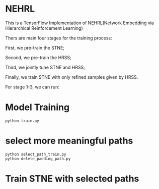 # NEHRL

This is a TensorFlow Implementation of NEHRL(Network Embedding via Hierarchical Reinforcement Learning)

Thers are main four stages for the training process:

First, we pre-train the STNE;

Second, we pre-train the HRSS;

Third, we jointly tune STNE and HRSS;

Finally, we train STNE with only refined samples given by HRSS.


For stage 1-3, we can run:

# Model Training
```
python train.py
```

# select more meaningful paths

```
python select_path_train.py
python delete_padding_path.py
```

# Train STNE with selected paths
